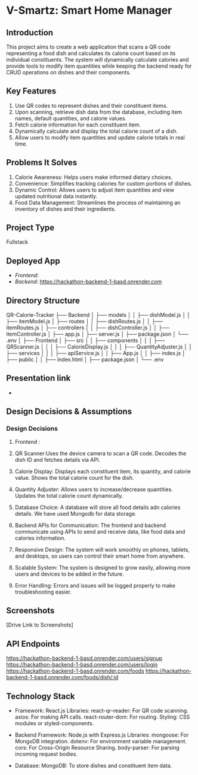 # V-Smartz: Smart Home Manager

## Introduction

This project aims to create a  web application that scans a QR code representing a food dish and calculates its calorie count based on its individual constituents. The system will dynamically calculate calories and provide tools to modify item quantities while keeping the backend ready for CRUD operations on dishes and their components.

## Key Features

1. Use QR codes to represent dishes and their constituent items.
2. Upon scanning, retrieve dish data from the database, including item names, default quantities, and calorie values.
3. Fetch calorie information for each constituent item.
4. Dynamically calculate and display the total calorie count of a dish.
5. Allow users to modify item quantities and update calorie totals in real time.

## Problems It Solves
1. Calorie Awareness: Helps users make informed dietary choices.
2. Convenience: Simplifies tracking calories for custom portions of dishes.
3. Dynamic Control: Allows users to adjust item quantities and view updated nutritional data instantly.
4. Food Data Management: Streamlines the process of maintaining an inventory of dishes and their ingredients.

## Project Type
Fullstack

## Deployed App

- *Frontend*:
- *Backend*: https://hackathon-backend-1-basd.onrender.com


## Directory Structure
QR-Calorie-Tracker
├── Backend
│   ├── models
│   │   ├── dishModel.js
│   │   ├── itemModel.js
│   ├── routes
│   │   ├── dishRoutes.js
│   │   ├── itemRoutes.js
│   ├── controllers
│   │   ├── dishController.js
│   │   ├── itemController.js
│   ├── app.js
│   ├── server.js
│   ├── package.json
│   └── .env
│
├── Frontend
│   ├── src
│   │   ├── components
│   │   │   ├── QRScanner.js
│   │   │   ├── CalorieDisplay.js
│   │   │   ├── QuantityAdjuster.js
│   │   ├── services
│   │   │   ├── apiService.js
│   │   ├── App.js
│   │   ├── index.js
│   ├── public
│   │   ├── index.html
│   ├── package.json
│   └── .env


## Presentation link

- 

## Design Decisions & Assumptions

### Design Decisions

1. Frontend :
 1. QR Scanner:Uses the device camera to scan a QR code.
    Decodes the dish ID and fetches details via API.
 2. Calorie Display:
    Displays each constituent item, its quantity, and calorie value.
    Shows the total calorie count for the dish.
 3. Quantity Adjuster:
    Allows users to increase/decrease quantities.
    Updates the total calorie count dynamically.

2. Database Choice: A database will store all food details adn calories details. We have used Mongodb for data storage.

3. Backend APIs for Communication: The frontend and backend communicate using APIs to send and receive data, like food data and calories information.

4. Responsive Design: The system will work smoothly on phones, tablets, and desktops, so users can control their smart home from anywhere.

5. Scalable System: The system is designed to grow easily, allowing more users and devices to be added in the future.

6. Error Handling: Errors and issues will be logged properly to make troubleshooting easier.

## Screenshots

[Drive Link to Screenshots]

## API Endpoints
https://hackathon-backend-1-basd.onrender.com/users/signup
https://hackathon-backend-1-basd.onrender.com/users/login
https://hackathon-backend-1-basd.onrender.com/foods
https://hackathon-backend-1-basd.onrender.com/foods/dish/:id


## Technology Stack

- Framework: React.js
Libraries:
react-qr-reader: For QR code scanning.
axios: For making API calls.
react-router-dom: For routing.
Styling: CSS modules or styled-components.

- Backend
Framework: Node.js with Express.js
Libraries:
mongoose: For MongoDB integration.
dotenv: For environment variable management.
cors: For Cross-Origin Resource Sharing.
body-parser: For parsing incoming request bodies.

- Database: MongoDB: To store dishes and constituent item data.

